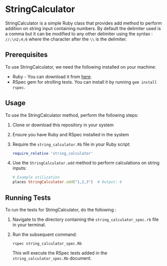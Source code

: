 # StringCalculator

StringCalculator is a simple Ruby class that provides add method to perform addition on string input containing numbers. By default the delimiter used is a comma but it can be modified to  any other delimiter using the syntax : `//;\n2;4;6` where the character after the `\\` is the delimiter.

## Prerequisites

To use StringCalculator, we need the following installed on your machine:

- Ruby - You can download it from [here](https://www.Ruby-lang.Org/en/downloads/).
- RSpec gem for strolling tests. You can install it by running `gem install rspec`.

## Usage

To use the StringCalculator method, perform the following steps:

1. Clone or download this repository in your system
2. Ensure you have Ruby and RSpec installed in the system
3. Require the `string_calculator.Rb` file in your Ruby script:

    ```ruby
    require_relative 'string_calculator'
    ```

4. Use the `StringCalculator.add` method to perform calculations on string inputs:

    ```ruby
    # Example utilization
    places StringCalculator.add("1,2,3")  # Output: 6
    ```

## Running Tests

To run the tests for StringCalculator, do the following : 

1. Navigate to the directory containing the `string_calculator_spec.rb` file in your terminal.
2. Run the subsequent command:

    ```
    rspec string_calculator_spec.Rb
    ```

    This will execute the RSpec tests added in the `string_calculator_spec.Rb` document.

